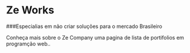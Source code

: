 ﻿# Ze Works
 ###Especialias em não criar soluções para o mercado Brasileiro
 
Conheça mais sobre o Ze Company uma
pagina de lista de portifolios em programção
web..
